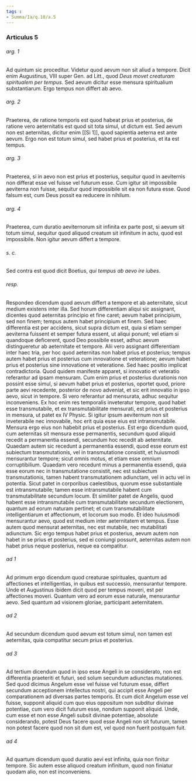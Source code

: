 ```yaml
---
tags : 
- Summa/Ia/q.10/a.5
---
```


### Articulus 5

###### arg. 1
Ad quintum sic proceditur. Videtur quod aevum non sit aliud a tempore. Dicit enim Augustinus, VIII super Gen. ad Litt., quod *Deus movet creaturam spiritualem per tempus*. Sed aevum dicitur esse mensura spiritualium substantiarum. Ergo tempus non differt ab aevo.

###### arg. 2
Praeterea, de ratione temporis est quod habeat prius et posterius, de ratione vero aeternitatis est quod sit tota simul, ut dictum est. Sed aevum non est aeternitas, dicitur enim [[Si 1]], quod sapientia aeterna est ante aevum. Ergo non est totum simul, sed habet prius et posterius, et ita est tempus.

###### arg. 3
Praeterea, si in aevo non est prius et posterius, sequitur quod in aeviternis non differat esse vel fuisse vel futurum esse. Cum igitur sit impossibile aeviterna non fuisse, sequitur quod impossibile sit ea non futura esse. Quod falsum est, cum Deus possit ea reducere in nihilum.

###### arg. 4
Praeterea, cum duratio aeviternorum sit infinita ex parte post, si aevum sit totum simul, sequitur quod aliquod creatum sit infinitum in actu, quod est impossibile. Non igitur aevum differt a tempore.

###### s. c.
Sed contra est quod dicit Boetius, *qui tempus ab aevo ire iubes*.

###### resp.
Respondeo dicendum quod aevum differt a tempore et ab aeternitate, sicut medium existens inter illa. Sed horum differentiam aliqui sic assignant, dicentes quod aeternitas principio et fine caret; aevum habet principium, sed non finem; tempus autem habet principium et finem. Sed haec differentia est per accidens, sicut supra dictum est, quia si etiam semper aeviterna fuissent et semper futura essent, ut aliqui ponunt; vel etiam si quandoque deficerent, quod Deo possibile esset, adhuc aevum distingueretur ab aeternitate et tempore. Alii vero assignant differentiam inter haec tria, per hoc quod aeternitas non habet prius et posterius; tempus autem habet prius et posterius cum innovatione et veteratione; aevum habet prius et posterius sine innovatione et veteratione. Sed haec positio implicat contradictoria. Quod quidem manifeste apparet, si innovatio et veteratio referantur ad ipsam mensuram. Cum enim prius et posterius durationis non possint esse simul, si aevum habet prius et posterius, oportet quod, priore parte aevi recedente, posterior de novo adveniat, et sic erit innovatio in ipso aevo, sicut in tempore. Si vero referantur ad mensurata, adhuc sequitur inconveniens. Ex hoc enim res temporalis inveteratur tempore, quod habet esse transmutabile, et ex transmutabilitate mensurati, est prius et posterius in mensura, ut patet ex IV Physic. Si igitur ipsum aeviternum non sit inveterabile nec innovabile, hoc erit quia esse eius est intransmutabile. Mensura ergo eius non habebit prius et posterius. Est ergo dicendum quod, cum aeternitas sit mensura esse permanentis, secundum quod aliquid recedit a permanentia essendi, secundum hoc recedit ab aeternitate. Quaedam autem sic recedunt a permanentia essendi, quod esse eorum est subiectum transmutationis, vel in transmutatione consistit, et huiusmodi mensurantur tempore; sicut omnis motus, et etiam esse omnium corruptibilium. Quaedam vero recedunt minus a permanentia essendi, quia esse eorum nec in transmutatione consistit, nec est subiectum transmutationis, tamen habent transmutationem adiunctam, vel in actu vel in potentia. Sicut patet in corporibus caelestibus, quorum esse substantiale est intransmutabile; tamen esse intransmutabile habent cum transmutabilitate secundum locum. Et similiter patet de Angelis, quod habent esse intransmutabile cum transmutabilitate secundum electionem, quantum ad eorum naturam pertinet; et cum transmutabilitate intelligentiarum et affectionum, et locorum suo modo. Et ideo huiusmodi mensurantur aevo, quod est medium inter aeternitatem et tempus. Esse autem quod mensurat aeternitas, nec est mutabile, nec mutabilitati adiunctum. Sic ergo tempus habet prius et posterius, aevum autem non habet in se prius et posterius, sed ei coniungi possunt, aeternitas autem non habet prius neque posterius, neque ea compatitur.

###### ad 1
Ad primum ergo dicendum quod creaturae spirituales, quantum ad affectiones et intelligentias, in quibus est successio, mensurantur tempore. Unde et Augustinus ibidem dicit quod per tempus moveri, est per affectiones moveri. Quantum vero ad eorum esse naturale, mensurantur aevo. Sed quantum ad visionem gloriae, participant aeternitatem.

###### ad 2
Ad secundum dicendum quod aevum est totum simul, non tamen est aeternitas, quia compatitur secum prius et posterius.

###### ad 3
Ad tertium dicendum quod in ipso esse Angeli in se considerato, non est differentia praeteriti et futuri, sed solum secundum adiunctas mutationes. Sed quod dicimus Angelum esse vel fuisse vel futurum esse, differt secundum acceptionem intellectus nostri, qui accipit esse Angeli per comparationem ad diversas partes temporis. Et cum dicit Angelum esse vel fuisse, supponit aliquid cum quo eius oppositum non subditur divinae potentiae, cum vero dicit futurum esse, nondum supponit aliquid. Unde, cum esse et non esse Angeli subsit divinae potentiae, absolute considerando, potest Deus facere quod esse Angeli non sit futurum, tamen non potest facere quod non sit dum est, vel quod non fuerit postquam fuit.

###### ad 4
Ad quartum dicendum quod duratio aevi est infinita, quia non finitur tempore. Sic autem esse aliquod creatum infinitum, quod non finiatur quodam alio, non est inconveniens.

